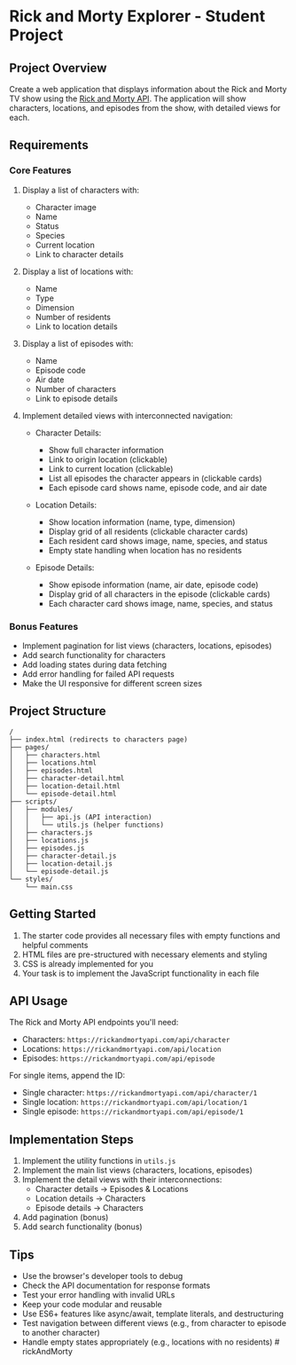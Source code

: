 # Rick and Morty Explorer - Student Project

## Project Overview

Create a web application that displays information about the Rick and Morty TV show using the [Rick and Morty API](https://rickandmortyapi.com/). The application will show characters, locations, and episodes from the show, with detailed views for each.

## Requirements

### Core Features

1. Display a list of characters with:

   - Character image
   - Name
   - Status
   - Species
   - Current location
   - Link to character details

2. Display a list of locations with:

   - Name
   - Type
   - Dimension
   - Number of residents
   - Link to location details

3. Display a list of episodes with:

   - Name
   - Episode code
   - Air date
   - Number of characters
   - Link to episode details

4. Implement detailed views with interconnected navigation:

   - Character Details:

     - Show full character information
     - Link to origin location (clickable)
     - Link to current location (clickable)
     - List all episodes the character appears in (clickable cards)
     - Each episode card shows name, episode code, and air date

   - Location Details:

     - Show location information (name, type, dimension)
     - Display grid of all residents (clickable character cards)
     - Each resident card shows image, name, species, and status
     - Empty state handling when location has no residents

   - Episode Details:
     - Show episode information (name, air date, episode code)
     - Display grid of all characters in the episode (clickable cards)
     - Each character card shows image, name, species, and status

### Bonus Features

- Implement pagination for list views (characters, locations, episodes)
- Add search functionality for characters
- Add loading states during data fetching
- Add error handling for failed API requests
- Make the UI responsive for different screen sizes

## Project Structure

```
/
├── index.html (redirects to characters page)
├── pages/
│   ├── characters.html
│   ├── locations.html
│   ├── episodes.html
│   ├── character-detail.html
│   ├── location-detail.html
│   └── episode-detail.html
├── scripts/
│   ├── modules/
│   │   ├── api.js (API interaction)
│   │   └── utils.js (helper functions)
│   ├── characters.js
│   ├── locations.js
│   ├── episodes.js
│   ├── character-detail.js
│   ├── location-detail.js
│   └── episode-detail.js
└── styles/
    └── main.css
```

## Getting Started

1. The starter code provides all necessary files with empty functions and helpful comments
2. HTML files are pre-structured with necessary elements and styling
3. CSS is already implemented for you
4. Your task is to implement the JavaScript functionality in each file

## API Usage

The Rick and Morty API endpoints you'll need:

- Characters: `https://rickandmortyapi.com/api/character`
- Locations: `https://rickandmortyapi.com/api/location`
- Episodes: `https://rickandmortyapi.com/api/episode`

For single items, append the ID:

- Single character: `https://rickandmortyapi.com/api/character/1`
- Single location: `https://rickandmortyapi.com/api/location/1`
- Single episode: `https://rickandmortyapi.com/api/episode/1`

## Implementation Steps

1. Implement the utility functions in `utils.js`
2. Implement the main list views (characters, locations, episodes)
3. Implement the detail views with their interconnections:
   - Character details → Episodes & Locations
   - Location details → Characters
   - Episode details → Characters
4. Add pagination (bonus)
5. Add search functionality (bonus)

## Tips

- Use the browser's developer tools to debug
- Check the API documentation for response formats
- Test your error handling with invalid URLs
- Keep your code modular and reusable
- Use ES6+ features like async/await, template literals, and destructuring
- Test navigation between different views (e.g., from character to episode to another character)
- Handle empty states appropriately (e.g., locations with no residents)
#   r i c k A n d M o r t y  
 